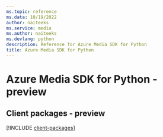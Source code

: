 ```yaml
---
ms.topic: reference
ms.data: 10/19/2022
author: naiteeks
ms.service: media
ms.author: naiteeks
ms.devlang: python
description: Reference for Azure Media SDK for Python
title: Azure Media SDK for Python
---
```

# Azure Media SDK for Python - preview

## Client packages - preview
[!INCLUDE [client-packages](media-client-index.md)]